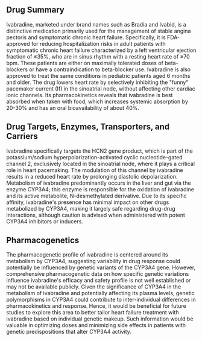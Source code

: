 ## Drug Summary
Ivabradine, marketed under brand names such as Bradia and Ivabid, is a distinctive medication primarily used for the management of stable angina pectoris and symptomatic chronic heart failure. Specifically, it is FDA-approved for reducing hospitalization risks in adult patients with symptomatic chronic heart failure characterized by a left ventricular ejection fraction of ≤35%, who are in sinus rhythm with a resting heart rate of ≥70 bpm. These patients are either on maximally tolerated doses of beta-blockers or have a contraindication to beta-blocker use. Ivabradine is also approved to treat the same conditions in pediatric patients aged 6 months and older. The drug lowers heart rate by selectively inhibiting the "funny" pacemaker current (If) in the sinoatrial node, without affecting other cardiac ionic channels. Its pharmacokinetics reveals that ivabradine is best absorbed when taken with food, which increases systemic absorption by 20-30% and has an oral bioavailability of about 40%.

## Drug Targets, Enzymes, Transporters, and Carriers
Ivabradine specifically targets the HCN2 gene product, which is part of the potassium/sodium hyperpolarization-activated cyclic nucleotide-gated channel 2, exclusively located in the sinoatrial node, where it plays a critical role in heart pacemaking. The modulation of this channel by ivabradine results in a reduced heart rate by prolonging diastolic depolarization. Metabolism of ivabradine predominantly occurs in the liver and gut via the enzyme CYP3A4; this enzyme is responsible for the oxidation of ivabradine and its active metabolite, N-desmethylated derivative. Due to its specific affinity, ivabradine's presence has minimal impact on other drugs metabolized by CYP3A4, making it largely safe regarding drug-drug interactions, although caution is advised when administered with potent CYP3A4 inhibitors or inducers.

## Pharmacogenetics
The pharmacogenetic profile of ivabradine is centered around its metabolism by CYP3A4, suggesting variability in drug response could potentially be influenced by genetic variants of the CYP3A4 gene. However, comprehensive pharmacogenetic data on how specific genetic variations influence ivabradine's efficacy and safety profile is not well established or may not be available publicly. Given the significance of CYP3A4 in the metabolism of ivabradine and potentially affecting its plasma levels, genetic polymorphisms in CYP3A4 could contribute to inter-individual differences in pharmacokinetics and response. Hence, it would be beneficial for future studies to explore this area to better tailor heart failure treatment with ivabradine based on individual genetic makeup. Such information would be valuable in optimizing doses and minimizing side effects in patients with genetic predispositions that alter CYP3A4 activity.